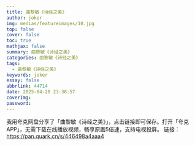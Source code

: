 ```yaml
---
title: 曲黎敏《诗经之美》
author: joker
img: medias/featureimages/10.jpg
top: false
cover: false
toc: true
mathjax: false
summary: 曲黎敏《诗经之美》
categories: 曲黎敏《诗经之美》
tags:
  - 曲黎敏《诗经之美》
keywords: joker
essay: false
abbrlink: 44714
date: 2025-04-20 23:38:57
coverImg:
password:
---
```


我用夸克网盘分享了「曲黎敏《诗经之美》」，点击链接即可保存。打开「夸克APP」，无需下载在线播放视频，畅享原画5倍速，支持电视投屏。
链接：https://pan.quark.cn/s/446498a4aaa4
